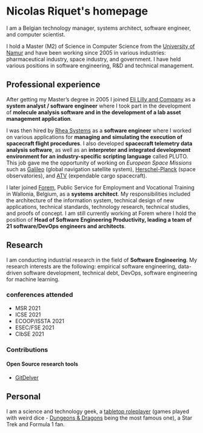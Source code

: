 <!-- Global site tag (gtag.js) - Google Analytics -->
<script async src="https://www.googletagmanager.com/gtag/js?id=UA-148953677-1"></script>
<script>
  window.dataLayer = window.dataLayer || [];
  function gtag(){dataLayer.push(arguments);}
  gtag('js', new Date());

  gtag('config', 'UA-148953677-1');
</script>

# Nicolas Riquet's homepage

I am a Belgian technology manager, systems architect, software engineer, and computer scientist.

I hold a Master (M2) of Science in Computer Science from the [University of Namur](https://www.unamur.be/en) and have been working since 2005 in various industries: pharmaceutical industry, space industry, and government. I have held various positions in software engineering, R&D and technical management.

## Professional experience

After getting my Master’s degree in 2005 I joined [Eli Lilly and Company](https://www.lilly.com/) as a **system analyst / software engineer** where I took part in the development of **molecule analysis software and in the development of a lab asset management application**.

I was then hired by [Rhea Systems](https://www.rheagroup.com/) as a **software engineer** where I worked on various applications for **managing and simulating the execution of spacecraft flight procedures**. I also developed **spacecraft telemetry data analysis software**, as well as an **interpreter and integrated development environment for an industry-specific scripting language** called PLUTO.  This job gave me the opportunity of working on *European Space Missions* such as [Galileo](https://www.esa.int/Applications/Navigation/Galileo/What_is_Galileo) (global navigation satellite system), [Herschel-Planck](https://www.esa.int/Science_Exploration/Space_Science/Herschel/ESA_to_launch_two_large_observatories_to_look_deep_into_space_and_time) (space observatories), and [ATV](https://www.esa.int/Science_Exploration/Human_and_Robotic_Exploration/ATV/Mission_concept_and_the_role_of_ATV) (expendable cargo spacecraft).

I later joined [Forem](https://www.leforem.be/what-can-le-forem-do-for-you.html), Public Service for Employment and Vocational Training in Wallonia, Belgium, as a **systems architect**. My responsibilities included the architecture of the information system, technical design of new applications, technical standards, technology research, technical studies, and proofs of concept. I am still currently working at Forem where I hold the position of **Head of Software Engineering Productivity, leading a team of 21 software/DevOps engineers and architects**.

## Research

I am conducting industrial research in the field of **Software Engineering**. My research interests are the following: empirical software engineering, data-driven software development, technical debt, DevOps, software engineering for machine learning.

### conferences attended

* MSR 2021
* ICSE 2021
* ECOOP/ISSTA 2021
* ESEC/FSE 2021
* CIbSE 2021

### Contributions

#### Open Source research tools

* [GitDelver](https://github.com/nicolasriquet/GitDelver)

## Personal

I am a science and technology geek, a [tabletop roleplayer](https://en.wikipedia.org/wiki/Tabletop_role-playing_game) (games played with weird dice - [Dungeons & Dragons](https://dnd.wizards.com/) being the most famous one), a Star Trek and Formula 1 fan.